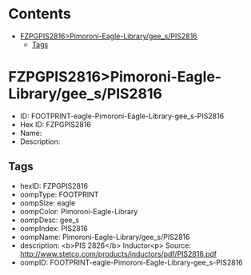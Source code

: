 



Contents
========

* [FZPGPIS2816>Pimoroni-Eagle-Library/gee_s/PIS2816](#fzpgpis2816pimoroni-eagle-librarygee_spis2816)
	* [Tags](#tags)

# FZPGPIS2816>Pimoroni-Eagle-Library/gee_s/PIS2816

- ID: FOOTPRINT-eagle-Pimoroni-Eagle-Library-gee_s-PIS2816
- Hex ID: FZPGPIS2816
- Name: 
- Description: 

## Tags

- hexID: FZPGPIS2816
- oompType: FOOTPRINT
- oompSize: eagle
- oompColor: Pimoroni-Eagle-Library
- oompDesc: gee_s
- oompIndex: PIS2816
- oompName: Pimoroni-Eagle-Library/gee_s/PIS2816
- description: &lt;b&gt;PIS 2826&lt;/b&gt; Inductor&lt;p&gt;
Source: http://www.stetco.com/products/inductors/pdf/PIS2816.pdf
- oompID: FOOTPRINT-eagle-Pimoroni-Eagle-Library-gee_s-PIS2816
